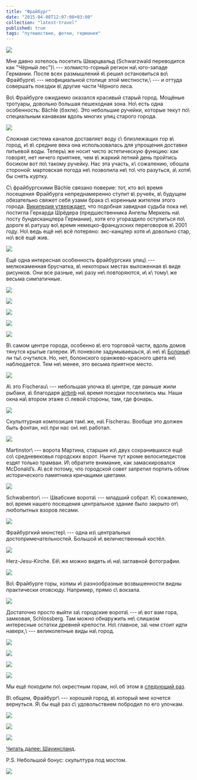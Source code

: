 ```yaml
---
title: "Фрайбург"
date: "2015-04-08T12:07:00+03:00"
collection: "latest-travel"
published: true
tags: "путешествие, фотки, германия"
---
```


![](/images/travel/2015-03-schwarzwald/freiburg-cover.jpg)

Мне давно хотелось посетить Шварцвальд (Schwarzwald переводится как "Чёрный лес")\ --- холмисто-горный регион 
на\ юго-западе Германии. После всех размышлений я\ решил остановиться во\ Фрайбурге\ --- неофициальной столице этой 
местности,\ --- и оттуда совершать поездки в\ другие части Чёрного леса.

<!--more С Фрайбурга, пожалуй, и начнём.-->

Во\ Фрайбурге ожидаемо оказался красивый старый город. Мощёные тротуары, довольно большая пешеходная зона. Но\ есть одна 
особенность: Bächle (бэхле). Это небольшие ручейки, которые текут по\ специальным канавкам вдоль многих улиц старого 
города.

![](/images/travel/2015-03-schwarzwald/freiburg-baechle-1.jpg)

Сложная система каналов доставляет воду с\ близлежащих гор в\ город, и\ в\ средние века она использовалась для упрощения 
доставки питьевой воды. Теперь\ же носит чисто эстетическую функцию: как говорят, нет ничего приятнее, чем в\ жаркий 
летний день пройтись босиком вот по\ такому ручейку. Нас эта участь, к\ сожалению, обошла стороной: мартовская погода 
не\ позволила не\ то\ что разуться, а\ хотя\ бы снять куртку.

С\ фрайбургскими Bächle связано поверие: тот, кто во\ время посещения Фрайбурга непреднамеренно ступит в\ ручеёк, 
в\ будущем обязательно свяжет себя узами брака с\ коренным жителем этого города. [Википедия утверждает][wiki], что 
подобная завидная судьба пока не\ постигла Герхарда Шрёдера (предшественника Ангелы Меркель на\ посту бундесканцлера 
Германии), хотя его угораздило оступиться по\ дороге в\ ратушу во\ время немецко-французских переговоров в\ 2001 году. 
Но\ ведь ещё не\ всё потеряно: экс-канцлер хотя и\ довольно стар, но\ всё ещё жив.

![](/images/travel/2015-03-schwarzwald/freiburg-baechle-2.jpg)

Ещё одна интересная особенность фрайбургских улиц\ --- мелкокаменная брусчатка, в\ некоторых местах выложенная в\ виде 
рисунков. Они все разные, ни\ разу не\ повторяются, и\ к\ тому\ же весьма симпатичные.

![](/images/travel/2015-03-schwarzwald/freiburg-cobblestone-1.jpg)

![](/images/travel/2015-03-schwarzwald/freiburg-cobblestone-2.jpg)

![](/images/travel/2015-03-schwarzwald/freiburg-cobblestone-3.jpg)

![](/images/travel/2015-03-schwarzwald/freiburg-cobblestone-4.jpg)

![](/images/travel/2015-03-schwarzwald/freiburg-cobblestone-5.jpg)

В\ самом центре города, особенно в\ его торговой части, вдоль домов тянутся крытые галереи. И\ поневоле задумываешься, 
а\ не\ в\ [Болонье][bologna]\ ли ты\ очутился. Но, нет, болонского оранжево-красного цвета не\ наблюдается. Тем 
не\ менее, это весьма приятное место.

![](/images/travel/2015-03-schwarzwald/freiburg-gallery.jpg)

А\ это Fischerau\ --- небольшая улочка в\ центре, где раньше жили рыбаки, а\ благодаря [airbnb] на\ время поездки 
поселились мы. Наши окна на\ втором этаже с\ левой стороны, там, где фонарь.

![](/images/travel/2015-03-schwarzwald/freiburg-fischerau.jpg)

Скульптурная композиция там\ же, на\ Fischerau. Вообще это должен быть фонтан, но\ при нас он\ не\ работал.

![](/images/travel/2015-03-schwarzwald/freiburg-fischerau-fountain.jpg)

Martinstor\ --- ворота Мартина, старшие из\ двух сохранившихся ещё со\ средневековья городских ворот. Нынче тут кроме 
велосипедистов ездят только трамваи. И\ обратите внимание, как замаскировался McDonald’s. А\ всё потому, что городской 
совет запретил портить облик исторического памятника кричащими цветами.

![](/images/travel/2015-03-schwarzwald/freiburg-martinstor.jpg)

Schwabentor\ --- Швабские ворота\ --- младший собрат. К\ сожалению, во\ время нашего посещения центральное здание было 
закрыто от\ любопытных взоров лесами.

![](/images/travel/2015-03-schwarzwald/freiburg-schwabentor.jpg)

Фрайбургкий мюнстер\ --- одна из\ центральных достопримечательностей. Большой и\ величественный костёл.

![](/images/travel/2015-03-schwarzwald/freiburg-muenster.jpg)

Herz-Jesu-Kirche. Её\ же можно видеть и\ на\ заглавной фотографии.

![](/images/travel/2015-03-schwarzwald/freiburg-herz-jesu-kirche.jpg)

Во\ Фрайбурге горы, холмы и\ разнообразные возвышенности видны практически отовсюду. Например, прямо с\ вокзала.

![](/images/travel/2015-03-schwarzwald/freiburg-berg.jpg)

Достаточно просто выйти за\ городские ворота\ --- и\ вот вам гора, замковая, Schlossberg. Там можно обнаружить 
не\ слишком интересные остатки древней крепости. Но\ главное, за\ чем стоит идти наверх,\ --- великолепные виды 
на\ город.

![](/images/travel/2015-03-schwarzwald/freiburg-schlossberg-1.jpg)

![](/images/travel/2015-03-schwarzwald/freiburg-schlossberg-2.jpg)

![](/images/travel/2015-03-schwarzwald/freiburg-schlossberg-3.jpg)

![](/images/travel/2015-03-schwarzwald/freiburg-schlossberg-4.jpg)

Мы ещё походили по\ окрестным горам, но\ об этом в [следующий раз][schauinsland].

В\ общем, Фрайбург\ --- хороший город, в\ который мне хочется вернуться. Я\ бы ещё раз с\ удовольствием побродил по его 
улочкам.

![](/images/travel/2015-03-schwarzwald/freiburg-street-1.jpg)

![](/images/travel/2015-03-schwarzwald/freiburg-street-2.jpg)

![](/images/travel/2015-03-schwarzwald/freiburg-street-3.jpg)

[Читать далее: Шауинсланд][schauinsland].

P.S. Небольшой бонус: скульптура под мостом.

![](/images/travel/2015-03-schwarzwald/freiburg-sculpture.jpg)

[airbnb]: https://www.airbnb.com/c/mdikun?s=8
[bologna]: /post/eurotrip-2014-bologna/
[schauinsland]: /post/schauinsland/ 
[wiki]: https://de.wikipedia.org/wiki/Freiburger_Bächle
